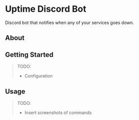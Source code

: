 # Uptime Discord Bot
Discord bot that notifies when any of your services goes down.

## About

## Getting Started

> TODO: 
> - Configuration



## Usage

> TODO:
> - Insert screenshots of commands
